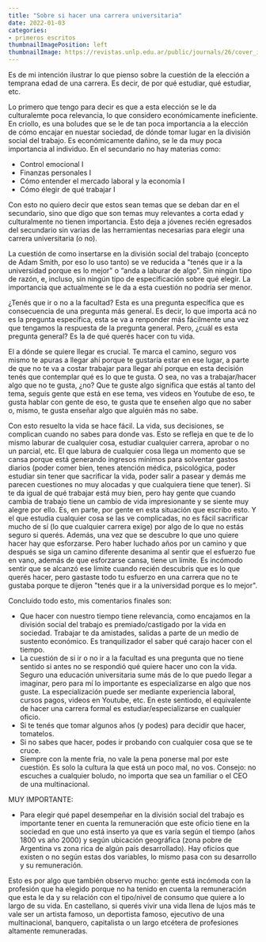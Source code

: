 ```yaml
---
title: "Sobre si hacer una carrera universitaria"
date: 2022-01-03
categories:
- primeros escritos
thumbnailImagePosition: left
thumbnailImage: https://revistas.unlp.edu.ar/public/journals/26/cover_issue_750_es_ES.jpg
---
```

Es de mi intención ilustrar lo que pienso sobre la cuestión de la elección
a temprana edad de una carrera. Es decir, de por qué estudiar, qué estudiar, etc.

Lo primero que tengo para decir es que a esta elección se le da culturalemte poca
relevancia, lo que considero económicamente ineficiente. En criollo, es una boludes
que se le de tan poca importancia a la elección de cómo encajar en nuestar sociedad,
de dónde tomar lugar en la división social del trabajo. Es económicamente dañino,
se le da muy poca importancia al individuo. En el secundario no hay materias como:

- Control emocional I
- Finanzas personales I
- Cómo entender el mercado laboral y la economía I
- Cómo élegir de qué trabajar I

Con esto no quiero decir que estos sean temas que se deban dar en el secundario, sino
que digo que son temas muy relevantes a corta edad y culturalmente no tienen importancia.
Esto deja a jóvenes recién egresados del secundario sin varias de las herramientas necesarias
para elegir una carrera universitaria (o no).

La cuestión de como insertarse en la división social del trabajo (concepto de Adam Smith,
por eso lo uso tanto) se ve reducida a "tenés que ir a la universidad porque es lo mejor" o “anda a laburar de algo”. Sin ningún tipo de razón, e, incluso, sin ningún tipo de especificación sobre qué
elegir. La importancia que actualmente se le da a esta cuestión no podría ser menor.

¿Tenés que ir o no a la facultad? Esta es una pregunta específica que es consecuencia de
una pregunta más general. Es decir, lo que importa acá no es la pregunta específica, esta
se va a renponder más fácilmente una vez que tengamos la respuesta de la pregunta general.
Pero, ¿cuál es esta pregunta general? Es la de qué querés hacer con tu vida.

El a dónde se quiere llegar es crucial. Te marca el camino, seguro vos mismo te apuras
a llegar ahí porque te gustaría estar en ese lugar, a parte de que no te va a costar
trabajar para llegar ahí porque en esta decisión tenés que contemplar qué es lo que
te gusta. O sea, no vas a trabajar/hacer algo que no te gusta, ¿no? Que te guste algo
significa que estás al tanto del tema, seguis gente que está en ese tema, ves videos
en Youtube de eso, te gusta hablar con gente de eso, te gusta que te enseñen algo
que no saber o, mismo, te gusta enseñar algo que alguién más no sabe.

Con esto resuelto la vida se hace fácil. La vida, sus decisiones, se complican cuando no sabes para donde vas. Esto se refleja en que te de lo mismo laburar de cualquier cosa,
estudiar cualquier carrera, aprobar o no un parcial, etc. El que labura de cualquier cosa
llega un momento que se cansa porque está generando ingresos mínimos para solventar gastos
diarios (poder comer bien, tenes atención médica, psicológica, poder estudiar sin tener
que sacrificar la vida, poder salir a pasear y demás me parecen cuestiones no muy alocadas
y que cualquiera tiene que tener). Si te da igual de qué trabajar está muy bien, pero hay
gente que cuando cambia de trabajo tiene un cambio de vida impresionante y se siente muy
alegre por ello. Es, en parte, por gente en esta situación que escribo esto.
Y el que estudia cualquier cosa se las ve complicadas, no es fácil sacrificar mucho de sí (lo que cualquier carrera exige) por algo de lo que no estás seguro si querés. Además, una vez que se descubre lo que uno quiere hacer hay que esforzarse. Pero haber luchado años por un camino y que después se siga un camino diferente
desanima al sentir que el esfuerzo fue en vano, además de que esforzarse cansa, tiene un
límite. Es incómodo sentir que se alcanzó ese límite cuando recién descubris que es lo que
querés hacer, pero gastaste todo tu esfuerzo en una carrera que no te gustaba porque te
dijeron "tenés que ir a la universidad porque es lo mejor".

Concluido todo esto, mis comentarios finales son:

- Que hacer con nuestro tiempo tiene relevancia, como encajamos en la división social
del trabajo es premiado/castigado por la vida en sociedad. Trabajar te da amistades,
salidas a parte de un medio de sustento económico. Es tranquilizador el saber qué
carajo hacer con el tiempo.
- La cuestión de si ir o no ir a la facultad es una pregunta que no tiene sentido si antes
no se respondió qué quiere hacer uno con la vida. Seguro una educación universitaria sume
más de lo que puedo llegar a imaginar, pero para mí lo importante es especializarse en algo
que nos guste. La especialización puede ser mediante experiencia laboral, cursos pagos,
videos en Youtube, etc. En este sentiodo, el equivalente de hacer una carrera formal
es estudiar/especializarse en cualquier oficio.
- Si te tenés que tomar algunos años (y podes) para decidir que hacer, tomatelos.
- Si no sabes que hacer, podes ir probando con cualquier cosa que se te cruce.
- Siempre con la mente fría, no vale la pena ponerse mal por este cuestión. Es solo
la cultura la que está un poco mal, no vos. Consejo: no escuches a cualquier boludo, no
importa que sea un familiar o el CEO de una multinacional.

MUY IMPORTANTE:

- Para elegir qué papel desempeñar en la división social del trabajo es importante
tener en cuenta la remuneración que este oficio tiene en la sociedad en que uno
está inserto ya que es varía según el tiempo (años 1800 vs año 2000) y según ubicación
geográfica (zona pobre de Argentina vs zona rica de algún país desarrollado). Hay oficios
que existen o no según estas dos variables, lo mismo pasa con su desarrollo y su remuneración.

Esto es por algo que también observo mucho: gente está incómoda con
la profesión que ha elegido porque no ha tenido en cuenta la remuneración que
esta le da y su relación con el tipo/nivel de consumo que quiere a lo largo de su vida.
En castellano, si querés vivir una vida llena de lujos más te vale ser un artista
famoso, un deportista famoso, ejecutivo de una multinacional, banquero, capitalista
o un largo etcétera de profesiones altamente remuneradas.